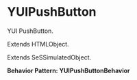

# YUIPushButton

YUI PushButton.
 
Extends HTMLObject.

Extends SeSSimulatedObject.






**Behavior Pattern: YUIPushButtonBehavior**


<!-- ============================== property summary ========================== -->

	
<!-- ============================== action summary ========================== -->
	

<!-- ============================== property detail ========================== -->
	
	
<!-- ============================== action detail ========================== -->
		


